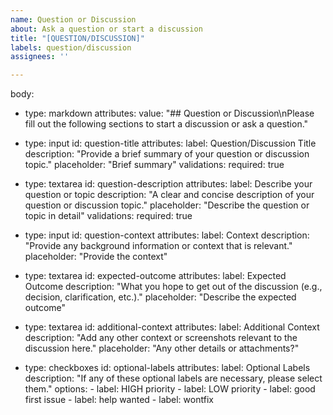 ```yaml
---
name: Question or Discussion
about: Ask a question or start a discussion
title: "[QUESTION/DISCUSSION]"
labels: question/discussion
assignees: ''

---
```


body:
- type: markdown
  attributes:
    value: "## Question or Discussion\nPlease fill out the following sections to start a discussion or ask a question."

- type: input
  id: question-title
  attributes:
    label: Question/Discussion Title
    description: "Provide a brief summary of your question or discussion topic."
    placeholder: "Brief summary"
  validations:
    required: true

- type: textarea
  id: question-description
  attributes:
    label: Describe your question or topic
    description: "A clear and concise description of your question or discussion topic."
    placeholder: "Describe the question or topic in detail"
  validations:
    required: true

- type: input
  id: question-context
  attributes:
    label: Context
    description: "Provide any background information or context that is relevant."
    placeholder: "Provide the context"

- type: textarea
  id: expected-outcome
  attributes:
    label: Expected Outcome
    description: "What you hope to get out of the discussion (e.g., decision, clarification, etc.)."
    placeholder: "Describe the expected outcome"

- type: textarea
  id: additional-context
  attributes:
    label: Additional Context
    description: "Add any other context or screenshots relevant to the discussion here."
    placeholder: "Any other details or attachments?"

- type: checkboxes
  id: optional-labels
  attributes:
    label: Optional Labels
    description: "If any of these optional labels are necessary, please select them."
    options:
      - label: HIGH priority
      - label: LOW priority
      - label: good first issue
      - label: help wanted
      - label: wontfix

